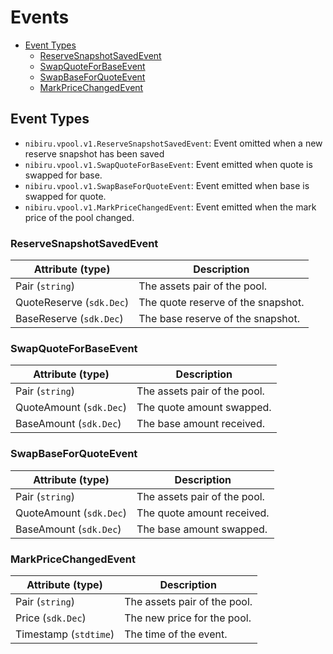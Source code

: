 # Events

- [Event Types](#event-types)
  - [ReserveSnapshotSavedEvent](#reservesnapshotsaved)
  - [SwapQuoteForBaseEvent](#swapquoteforbase)
  - [SwapBaseForQuoteEvent](#swapbaseforquote)
  - [MarkPriceChangedEvent](#markpricechanged)

## Event Types
- `nibiru.vpool.v1.ReserveSnapshotSavedEvent`: Event omitted when a new reserve snapshot has been saved
- `nibiru.vpool.v1.SwapQuoteForBaseEvent`: Event emitted when quote is swapped for base.
- `nibiru.vpool.v1.SwapBaseForQuoteEvent`: Event emitted when base is swapped for quote.
- `nibiru.vpool.v1.MarkPriceChangedEvent`: Event emitted when the mark price of the pool changed.

### ReserveSnapshotSavedEvent

| Attribute (type) | Description |
| --- | ---  |
|Pair (`string`)|The assets pair of the pool.|
|QuoteReserve (`sdk.Dec`)|The quote reserve of the snapshot.|
|BaseReserve (`sdk.Dec`)|The base reserve of the snapshot.|

### SwapQuoteForBaseEvent

| Attribute (type) | Description |
| --- | ---  |
|Pair (`string`)|The assets pair of the pool.|
|QuoteAmount (`sdk.Dec`)|The quote amount swapped.|
|BaseAmount (`sdk.Dec`)|The base amount received.|

### SwapBaseForQuoteEvent

| Attribute (type) | Description |
| --- | ---  |
|Pair (`string`)|The assets pair of the pool.|
|QuoteAmount (`sdk.Dec`)|The quote amount received.|
|BaseAmount (`sdk.Dec`)|The base amount swapped.|

### MarkPriceChangedEvent

| Attribute (type) | Description |
| --- | ---  |
|Pair (`string`)|The assets pair of the pool.|
|Price (`sdk.Dec`)|The new price for the pool.|
|Timestamp (`stdtime`)|The time of the event.|